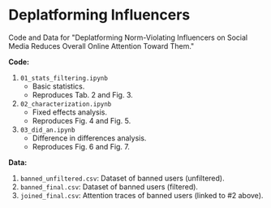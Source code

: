 # Deplatforming Influencers

Code and Data for 
"Deplatforming Norm-Violating Influencers on Social Media 
Reduces Overall Online Attention Toward Them."

**Code:**

1. `01_stats_filtering.ipynb`
    - Basic statistics. 
    - Reproduces Tab. 2 and Fig. 3.
2. `02_characterization.ipynb`
    - Fixed effects analysis.
    - Reproduces Fig. 4 and Fig. 5.
3. `03_did_an.ipynb`
    - Difference in differences analysis.
    - Reproduces Fig. 6 and Fig. 7.

**Data:**

1. `banned_unfiltered.csv`: Dataset of banned users (unfiltered).
2. `banned_final.csv`: Dataset of banned users (filtered).
3. `joined_final.csv`: Attention traces of banned users (linked to #2 above).
